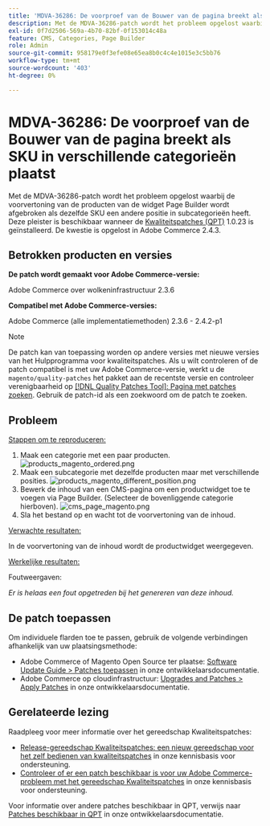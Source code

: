 ```yaml
---
title: 'MDVA-36286: De voorproef van de Bouwer van de pagina breekt als SKU in verschillende categorieën plaatst'
description: Met de MDVA-36286-patch wordt het probleem opgelost waarbij de voorvertoning van de producten van de widget Page Builder wordt afgebroken als dezelfde SKU een andere positie in subcategorieën heeft. Deze patch is beschikbaar wanneer [Quality Patches Tool (QPT)] (/help/announcements/adobe-commerce-announcements/magento-quality-patches-released-new-tool-to-self-serve-quality-patches.md) 1.0.23 is geïnstalleerd. De kwestie is opgelost in Adobe Commerce 2.4.3.
exl-id: 0f7d2506-569a-4b70-82bf-0f153014c48a
feature: CMS, Categories, Page Builder
role: Admin
source-git-commit: 958179e0f3efe08e65ea8b0c4c4e1015e3c5bb76
workflow-type: tm+mt
source-wordcount: '403'
ht-degree: 0%

---
```


# MDVA-36286: De voorproef van de Bouwer van de pagina breekt als SKU in verschillende categorieën plaatst

Met de MDVA-36286-patch wordt het probleem opgelost waarbij de voorvertoning van de producten van de widget Page Builder wordt afgebroken als dezelfde SKU een andere positie in subcategorieën heeft. Deze pleister is beschikbaar wanneer de [Kwaliteitspatches (QPT)](/help/announcements/adobe-commerce-announcements/magento-quality-patches-released-new-tool-to-self-serve-quality-patches.md) 1.0.23 is geïnstalleerd. De kwestie is opgelost in Adobe Commerce 2.4.3.

## Betrokken producten en versies

**De patch wordt gemaakt voor Adobe Commerce-versie:**

Adobe Commerce over wolkeninfrastructuur 2.3.6

**Compatibel met Adobe Commerce-versies:**

Adobe Commerce (alle implementatiemethoden) 2.3.6 - 2.4.2-p1

>[!NOTE]
>
>De patch kan van toepassing worden op andere versies met nieuwe versies van het Hulpprogramma voor kwaliteitspatches. Als u wilt controleren of de patch compatibel is met uw Adobe Commerce-versie, werkt u de `magento/quality-patches` het pakket aan de recentste versie en controleer verenigbaarheid op [[!DNL Quality Patches Tool]: Pagina met patches zoeken](https://devdocs.magento.com/quality-patches/tool.html#patch-grid). Gebruik de patch-id als een zoekwoord om de patch te zoeken.

## Probleem

<u>Stappen om te reproduceren:</u>

1. Maak een categorie met een paar producten.
   ![products_magento_ordered.png](/help/support-tools/patches-available-in-qpt-tool/assets/products_magento_ordered.png)
1. Maak een subcategorie met dezelfde producten maar met verschillende posities.
   ![products_magento_different_position.png](/help/support-tools/patches-available-in-qpt-tool/assets/products_magento_different_position.png)
1. Bewerk de inhoud van een CMS-pagina om een productwidget toe te voegen via Page Builder. (Selecteer de bovenliggende categorie hierboven).
   ![cms_page_magento.png](/help/support-tools/patches-available-in-qpt-tool/assets/cms_page_magento.png)
1. Sla het bestand op en wacht tot de voorvertoning van de inhoud.

<u>Verwachte resultaten:</u>

In de voorvertoning van de inhoud wordt de productwidget weergegeven.

<u>Werkelijke resultaten:</u>

Foutweergaven:

*Er is helaas een fout opgetreden bij het genereren van deze inhoud.*

## De patch toepassen

Om individuele flarden toe te passen, gebruik de volgende verbindingen afhankelijk van uw plaatsingsmethode:

* Adobe Commerce of Magento Open Source ter plaatse: [Software Update Guide > Patches toepassen](https://devdocs.magento.com/guides/v2.4/comp-mgr/patching/mqp.html) in onze ontwikkelaarsdocumentatie.
* Adobe Commerce op cloudinfrastructuur: [Upgrades and Patches > Apply Patches](https://devdocs.magento.com/cloud/project/project-patch.html) in onze ontwikkelaarsdocumentatie.

## Gerelateerde lezing

Raadpleeg voor meer informatie over het gereedschap Kwaliteitspatches:

* [Release-gereedschap Kwaliteitspatches: een nieuw gereedschap voor het zelf bedienen van kwaliteitspatches](/help/announcements/adobe-commerce-announcements/magento-quality-patches-released-new-tool-to-self-serve-quality-patches.md) in onze kennisbasis voor ondersteuning.
* [Controleer of er een patch beschikbaar is voor uw Adobe Commerce-probleem met het gereedschap Kwaliteitspatches](/help/support-tools/patches-available-in-qpt-tool/check-patch-for-magento-issue-with-magento-quality-patches.md) in onze kennisbasis voor ondersteuning.

Voor informatie over andere patches beschikbaar in QPT, verwijs naar [Patches beschikbaar in QPT](https://devdocs.magento.com/quality-patches/tool.html#patch-grid) in onze ontwikkelaarsdocumentatie.
